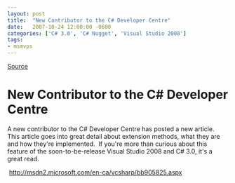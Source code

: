 ```yaml
---
layout: post
title:  "New Contributor to the C# Developer Centre"
date:   2007-10-24 12:00:00 -0600
categories: ['C# 3.0', 'C# Nugget', 'Visual Studio 2008']
tags:
- msmvps
---
```

[Source](http://blogs.msmvps.com/peterritchie/2007/10/25/new-contributor-to-the-c-developer-centre/ "Permalink to New Contributor to the C# Developer Centre")

# New Contributor to the C# Developer Centre

A new contributor to the C# Developer Centre has posted a new article.  This article goes into great detail about extension methods, what they are and how they're implemented.  If you're more than curious about this feature of the soon-to-be-release Visual Studio 2008 and C# 3.0, it's a great read.

 <http://msdn2.microsoft.com/en-ca/vcsharp/bb905825.aspx>


